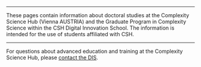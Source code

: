 <!-- phd program info pages created 13112023 for complexity science hub • digital school of innovation • crc -->
---
These pages contain information about doctoral studies at the Complexity Science Hub (Vienna AUSTRIA) and the Graduate Program in Complexity Science within the CSH Digital Innovation School. The information is intended for the use of students affiliated with CSH.

---
For questions about advanced education and training at the Complexity Science Hub, please [contact the DIS](mailto:grad@csh.ac.at).

